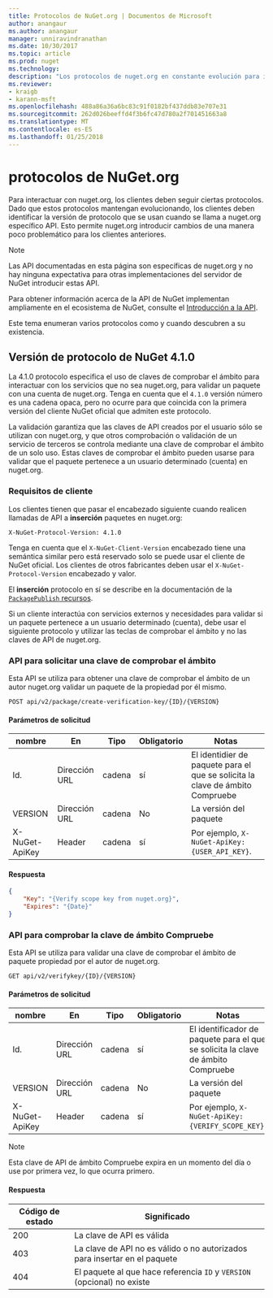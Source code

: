 ```yaml
---
title: Protocolos de NuGet.org | Documentos de Microsoft
author: anangaur
ms.author: anangaur
manager: unniravindranathan
ms.date: 10/30/2017
ms.topic: article
ms.prod: nuget
ms.technology: 
description: "Los protocolos de nuget.org en constante evolución para interactuar con los clientes de NuGet."
ms.reviewer:
- kraigb
- karann-msft
ms.openlocfilehash: 488a86a36a6bc83c91f0182bf437ddb83e707e31
ms.sourcegitcommit: 262d026beeffd4f3b6fc47d780a2f701451663a8
ms.translationtype: MT
ms.contentlocale: es-ES
ms.lasthandoff: 01/25/2018
---
```

# <a name="nugetorg-protocols"></a>protocolos de NuGet.org

Para interactuar con nuget.org, los clientes deben seguir ciertas protocolos. Dado que estos protocolos mantengan evolucionando, los clientes deben identificar la versión de protocolo que se usan cuando se llama a nuget.org específico API. Esto permite nuget.org introducir cambios de una manera poco problemático para los clientes anteriores.

> [!Note]
> Las API documentadas en esta página son específicas de nuget.org y no hay ninguna expectativa para otras implementaciones del servidor de NuGet introducir estas API. 

Para obtener información acerca de la API de NuGet implementan ampliamente en el ecosistema de NuGet, consulte el [Introducción a la API](overview.md).

Este tema enumeran varios protocolos como y cuando descubren a su existencia.

## <a name="nuget-protocol-version-410"></a>Versión de protocolo de NuGet 4.1.0

La 4.1.0 protocolo especifica el uso de claves de comprobar el ámbito para interactuar con los servicios que no sea nuget.org, para validar un paquete con una cuenta de nuget.org. Tenga en cuenta que el `4.1.0` versión número es una cadena opaca, pero no ocurre para que coincida con la primera versión del cliente NuGet oficial que admiten este protocolo.

La validación garantiza que las claves de API creados por el usuario sólo se utilizan con nuget.org, y que otros comprobación o validación de un servicio de terceros se controla mediante una clave de comprobar el ámbito de un solo uso. Estas claves de comprobar el ámbito pueden usarse para validar que el paquete pertenece a un usuario determinado (cuenta) en nuget.org.

### <a name="client-requirement"></a>Requisitos de cliente

Los clientes tienen que pasar el encabezado siguiente cuando realicen llamadas de API a **inserción** paquetes en nuget.org:

    X-NuGet-Protocol-Version: 4.1.0

Tenga en cuenta que el `X-NuGet-Client-Version` encabezado tiene una semántica similar pero está reservado solo se puede usar el cliente de NuGet oficial. Los clientes de otros fabricantes deben usar el `X-NuGet-Protocol-Version` encabezado y valor.

El **inserción** protocolo en sí se describe en la documentación de la [ `PackagePublish` recursos](package-publish-resource.md).

Si un cliente interactúa con servicios externos y necesidades para validar si un paquete pertenece a un usuario determinado (cuenta), debe usar el siguiente protocolo y utilizar las teclas de comprobar el ámbito y no las claves de API de nuget.org.

### <a name="api-to-request-a-verify-scope-key"></a>API para solicitar una clave de comprobar el ámbito

Esta API se utiliza para obtener una clave de comprobar el ámbito de un autor nuget.org validar un paquete de la propiedad por él mismo.

    POST api/v2/package/create-verification-key/{ID}/{VERSION}

#### <a name="request-parameters"></a>Parámetros de solicitud

nombre           | En     | Tipo   | Obligatorio | Notas
-------------- | ------ | ------ | -------- | -----
Id.             | Dirección URL    | cadena | sí      | El identidier de paquete para el que se solicita la clave de ámbito Compruebe
VERSION        | Dirección URL    | cadena | No       | La versión del paquete
X-NuGet-ApiKey | Header | cadena | sí      | Por ejemplo, `X-NuGet-ApiKey: {USER_API_KEY}`.

#### <a name="response"></a>Respuesta

```json
{
    "Key": "{Verify scope key from nuget.org}",
    "Expires": "{Date}"
}
```

### <a name="api-to-verify-the-verify-scope-key"></a>API para comprobar la clave de ámbito Compruebe

Esta API se utiliza para validar una clave de comprobar el ámbito de paquete propiedad por el autor de nuget.org.

    GET api/v2/verifykey/{ID}/{VERSION}

#### <a name="request-parameters"></a>Parámetros de solicitud

nombre           | En     | Tipo   | Obligatorio | Notas
-------------  | ------ | ------ | -------- | -----
Id.             | Dirección URL    | cadena | sí      | El identificador de paquete para el que se solicita la clave de ámbito Compruebe
VERSION        | Dirección URL    | cadena | No       | La versión del paquete
X-NuGet-ApiKey | Header | cadena | sí      | Por ejemplo, `X-NuGet-ApiKey: {VERIFY_SCOPE_KEY}`.

> [!Note]
> Esta clave de API de ámbito Compruebe expira en un momento del día o use por primera vez, lo que ocurra primero.

#### <a name="response"></a>Respuesta

Código de estado | Significado
----------- | -------
200         | La clave de API es válida
403         | La clave de API no es válido o no autorizados para insertar en el paquete
404         | El paquete al que hace referencia `ID` y `VERSION` (opcional) no existe
